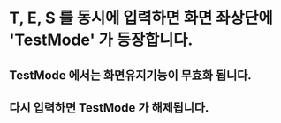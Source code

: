 # T, E, S 를 동시에 입력하면 화면 좌상단에 'TestMode' 가 등장합니다.
## TestMode 에서는 화면유지기능이 무효화 됩니다.
## 다시 입력하면 TestMode 가 해제됩니다.
